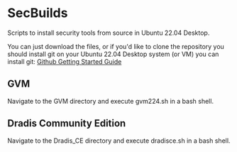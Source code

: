# SecBuilds
Scripts to install security tools from source in Ubuntu 22.04 Desktop.

You can just download the files, or if you'd like to clone the repository you should install git on your Ubuntu 22.04 Desktop system (or VM) you can install git:
[Github Getting Started Guide](https://docs.github.com/en/get-started)

## GVM
Navigate to the GVM directory and execute gvm224.sh in a bash shell.

## Dradis Community Edition
Navigate to the Dradis_CE directory and execute dradisce.sh in a bash shell.